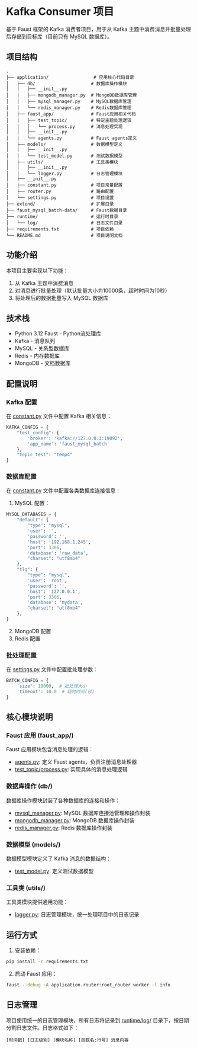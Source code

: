# Kafka Consumer 项目

基于 Faust 框架的 Kafka 消费者项目，用于从 Kafka 主题中消费消息并批量处理后存储到目标库（目前只有 MySQL 数据库）。

## 项目结构

```
.
├── application/                 # 应用核心代码目录
│   ├── db/                     # 数据库操作模块
│   │   ├── __init__.py
│   │   ├── mongodb_manager.py  # MongoDB数据库管理
│   │   ├── mysql_manager.py    # MySQL数据库管理
│   │   └── redis_manager.py    # Redis数据库管理
│   ├── faust_app/              # Faust应用相关代码
│   │   ├── test_topic/         # 特定主题处理逻辑
│   │   │   └── process.py      # 消息处理实现
│   │   ├── __init__.py
│   │   └── agents.py           # Faust agents定义
│   ├── models/                 # 数据模型定义
│   │   ├── __init__.py
│   │   └── test_model.py       # 测试数据模型
│   ├── utils/                  # 工具类模块
│   │   ├── __init__.py
│   │   └── logger.py           # 日志管理模块
│   ├── __init__.py
│   ├── constant.py             # 项目常量配置
│   ├── router.py               # 路由配置
│   └── settings.py             # 项目设置
├── extend/                     # 扩展目录
├── faust_mysql_batch-data/     # Faust数据目录
├── runtime/                    # 运行时目录
│   └── log/                    # 日志文件目录
├── requirements.txt            # 项目依赖
└── README.md                   # 项目说明文档
```

## 功能介绍

本项目主要实现以下功能：

1. 从 Kafka 主题中消费消息
2. 对消息进行批量处理（默认批量大小为10000条，超时时间为10秒）
3. 将处理后的数据批量写入 MySQL 数据库

## 技术栈

- Python 3.12 Faust - Python流处理库
- Kafka - 消息队列
- MySQL - 关系型数据库
- Redis - 内存数据库
- MongoDB - 文档数据库

## 配置说明

### Kafka 配置

在 [constant.py](file:///D:/company_project/kafka_comsumer/kafka_comsumer/application/constant.py) 文件中配置 Kafka
相关信息：

```python
KAFKA_CONFIG = {
    "test_config": {
        'broker': 'kafka://127.0.0.1:19092',
        'app_name': 'faust_mysql_batch'
    },
    "topic_test": "temp4"
}
```

### 数据库配置

在 [constant.py](file:///D:/company_project/kafka_comsumer/kafka_comsumer/application/constant.py) 文件中配置各类数据库连接信息：

1. MySQL 配置：

```python
MYSQL_DATABASES = {
    "default": {
        "type": "mysql",
        'user': '',
        'password': '',
        'host': '192.168.1.245',
        'port': 3306,
        'database': 'raw_data',
        "charset": "utf8mb4"
    },
    "tlg": {
        "type": "mysql",
        'user': 'root',
        'password': '',
        'host': '127.0.0.1',
        'port': 3306,
        'database': 'mydata',
        "charset": "utf8mb4"
    },
}
```

2. MongoDB 配置
3. Redis 配置

### 批处理配置

在 [settings.py](file:///D:/company_project/kafka_comsumer/kafka_comsumer/application/settings.py) 文件中配置批处理参数：

```python
BATCH_CONFIG = {
    'size': 10000,  # 批处理大小
    'timeout': 10.0  # 超时时间(秒)
}
```

## 核心模块说明

### Faust 应用 (faust_app/)

Faust 应用模块包含消息处理的逻辑：

- [agents.py](file:///D:/company_project/kafka_comsumer/kafka_comsumer/application/faust_app/agents.py): 定义 Faust
  agents，负责注册消息处理器
- [test_topic/process.py](file:///D:/company_project/kafka_comsumer/kafka_comsumer/application/faust_app/test_topic/process.py):
  实现具体的消息处理逻辑

### 数据库操作 (db/)

数据库操作模块封装了各种数据库的连接和操作：

- [mysql_manager.py](file:///D:/company_project/kafka_comsumer/kafka_comsumer/application/db/mysql_manager.py): MySQL
  数据库连接池管理和操作封装
- [mongodb_manager.py](file:///D:/company_project/kafka_comsumer/kafka_comsumer/application/db/mongodb_manager.py):
  MongoDB 数据库操作封装
- [redis_manager.py](file:///D:/company_project/kafka_comsumer/kafka_comsumer/application/db/redis_manager.py): Redis
  数据库操作封装

### 数据模型 (models/)

数据模型模块定义了 Kafka 消息的数据结构：

- [test_model.py](file:///D:/company_project/kafka_comsumer/kafka_comsumer/application/models/test_model.py): 定义测试数据模型

### 工具类 (utils/)

工具类模块提供通用功能：

- [logger.py](file:///D:/company_project/kafka_comsumer/kafka_comsumer/application/utils/logger.py): 日志管理模块，统一处理项目中的日志记录

## 运行方式

1. 安装依赖：

```bash
pip install -r requirements.txt
```

2. 启动 Faust 应用：

```bash
faust --debug -A application.router:root_router worker -l info
```

## 日志管理

项目使用统一的日志管理模块，所有日志将记录到 [runtime/log/](file:///D:/company_project/kafka_comsumer/kafka_comsumer/runtime/log)
目录下，按日期分割日志文件。日志格式如下：

```
[时间戳] [日志级别] [模块名称] [函数名:行号] 消息内容
```
